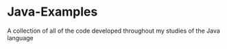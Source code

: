 # Java-Examples
A collection of all of the code developed throughout my studies of the Java language

